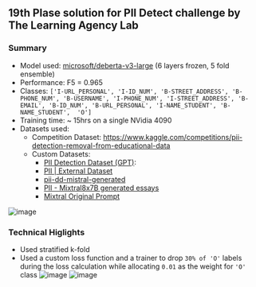 ## 19th Plase solution for PII Detect challenge by The Learning Agency Lab 
### Summary
* Model used: [microsoft/deberta-v3-large](https://huggingface.co/microsoft/deberta-v3-large) (6 layers frozen, 5 fold ensemble)
* Performance: F5 = 0.965
* Classes: `['I-URL_PERSONAL', 'I-ID_NUM', 'B-STREET_ADDRESS', 'B-PHONE_NUM', 'B-USERNAME', 'I-PHONE_NUM', 'I-STREET_ADDRESS', 'B-EMAIL', 'B-ID_NUM', 'B-URL_PERSONAL', 'I-NAME_STUDENT', 'B-NAME_STUDENT',  'O']`
* Training time: ~ 15hrs on a single NVidia 4090
* Datasets used:
  - Competition Dataset: https://www.kaggle.com/competitions/pii-detection-removal-from-educational-data
  - Custom Datasets:
    - [PII Detection Dataset (GPT)](https://www.kaggle.com/datasets/pjmathematician/pii-detection-dataset-gpt): 
    - [PII | External Dataset](https://www.kaggle.com/datasets/alejopaullier/pii-external-dataset)
    - [pii-dd-mistral-generated](https://www.kaggle.com/datasets/nbroad/pii-dd-mistral-generated)  
    - [PII - Mixtral8x7B generated essays](https://www.kaggle.com/datasets/mpware/pii-mixtral8x7b-generated-essays)
    - [Mixtral Original Prompt](https://www.kaggle.com/datasets/tonyarobertson/mixtral-original-prompt)

![image](https://github.com/mjdileep/PII-Detect/assets/6938724/7869a88f-12f2-4dd8-a036-ac03190b2a8c)

### Technical Higlights
* Used stratified k-fold
* Used a custom loss function and a trainer to drop `30% of 'O'` labels during the loss calculation while allocating `0.01` as the weight for `'O'` class
  ![image](https://github.com/mjdileep/PII-Detect/assets/6938724/2d7acb1a-9cab-4433-8de4-7a8700f00ed8)
  ![image](https://github.com/mjdileep/PII-Detect/assets/6938724/17ad6413-528d-4cc0-a2a3-37fe6f90e76b)

